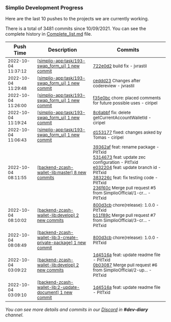 
### Simplio Development Progress

Here are the last 10 pushes to the projects we are currently working.

There is a total of 3481 commits since 10/09/2021. You can see the complete history in
 [Complete_list.md](Complete_list.md) file.

| Push Time | Description | Commits |
| --- | --- | --- |
| <sub>2022-10-04 11:37:12</sub> | <sub>[[simplio-app:task/193\-swap\_form\_ui] 1 new commit](https://github.com/SimplioOfficial/simplio-app/commit/722e0d2912c2a1d695df47a60c91c604c9e85c9b)</sub> | <sub>[722e0d2](https://github.com/SimplioOfficial/simplio-app/commit/722e0d2912c2a1d695df47a60c91c604c9e85c9b) build fix - jvrastil</sub> |
| <sub>2022-10-04 11:29:48</sub> | <sub>[[simplio-app:task/193\-swap\_form\_ui] 1 new commit](https://github.com/SimplioOfficial/simplio-app/commit/ceddd23f9787bfa1c2aa33fd7a5a27e58d74865c)</sub> | <sub>[ceddd23](https://github.com/SimplioOfficial/simplio-app/commit/ceddd23f9787bfa1c2aa33fd7a5a27e58d74865c) Changes after codereview - jvrastil</sub> |
| <sub>2022-10-04 11:26:00</sub> | <sub>[[simplio-app:task/193\-swap\_form\_ui] 1 new commit](https://github.com/SimplioOfficial/simplio-app/commit/f35e0bcfc7a2cf3c7613c9bfd5de659344fae1b7)</sub> | <sub>[f35e0bc](https://github.com/SimplioOfficial/simplio-app/commit/f35e0bcfc7a2cf3c7613c9bfd5de659344fae1b7) chore: placed comments for future possible uses - ciripel</sub> |
| <sub>2022-10-04 11:19:24</sub> | <sub>[[simplio-app:task/193\-swap\_form\_ui] 1 new commit](https://github.com/SimplioOfficial/simplio-app/commit/8c6abbf324d1c5ffa8df605a17ce057616158471)</sub> | <sub>[8c6abbf](https://github.com/SimplioOfficial/simplio-app/commit/8c6abbf324d1c5ffa8df605a17ce057616158471) fix: delete getCurrentAccountWalletId - ciripel</sub> |
| <sub>2022-10-04 11:06:43</sub> | <sub>[[simplio-app:task/193\-swap\_form\_ui] 1 new commit](https://github.com/SimplioOfficial/simplio-app/commit/d1531779f950d955ae33bb7fd745b874b037c033)</sub> | <sub>[d153177](https://github.com/SimplioOfficial/simplio-app/commit/d1531779f950d955ae33bb7fd745b874b037c033) fixed: changes asked by Tomas - ciripel</sub> |
| <sub>2022-10-04 08:11:55</sub> | <sub>[[backend-zcash-wallet-lib:master] 8 new commits](https://github.com/SimplioOfficial/backend-zcash-wallet-lib/compare/89286f6a346b...130fbfb2d6e3)</sub> | <sub>[39362af](https://github.com/SimplioOfficial/backend-zcash-wallet-lib/commit/39362afa526f3bf9e7d3f5c5dcf81f57068f2104) feat: rename package - PitTxid<br>[5314673](https://github.com/SimplioOfficial/backend-zcash-wallet-lib/commit/5314673c13dfcd706bdf9873ce39458ef8730498) feat: update zec configuration - PitTxid<br>[e032204](https://github.com/SimplioOfficial/backend-zcash-wallet-lib/commit/e0322046703645b5806b2d06231e0062da65a823) feat: update branch id - PitTxid<br>[383226c](https://github.com/SimplioOfficial/backend-zcash-wallet-lib/commit/383226c430ffccf78d7887726da4367bbac147ba) feat: fix testing code - PitTxid<br>[236f60c](https://github.com/SimplioOfficial/backend-zcash-wallet-lib/commit/236f60cbab1df35d54420dd2a8c2982f4f031401) Merge pull request #5 from SimplioOfficial/1-cr... - PitTxid</sub> |
| <sub>2022-10-04 08:10:02</sub> | <sub>[[backend-zcash-wallet-lib:develop] 2 new commits](https://github.com/SimplioOfficial/backend-zcash-wallet-lib/compare/0b030878ed5a...b11f89c431c8)</sub> | <sub>[800d3cb](https://github.com/SimplioOfficial/backend-zcash-wallet-lib/commit/800d3cb6fe460136d6667d6b5f5bbf5d29839802) chore(release): 1.0.0 - PitTxid<br>[b11f89c](https://github.com/SimplioOfficial/backend-zcash-wallet-lib/commit/b11f89c431c85d61692ee02a472c2727596fa4c6) Merge pull request #7 from SimplioOfficial/3-cr... - PitTxid</sub> |
| <sub>2022-10-04 08:08:49</sub> | <sub>[[backend-zcash-wallet-lib:3\-create\-private\-package] 1 new commit](https://github.com/SimplioOfficial/backend-zcash-wallet-lib/commit/800d3cb6fe460136d6667d6b5f5bbf5d29839802)</sub> | <sub>[800d3cb](https://github.com/SimplioOfficial/backend-zcash-wallet-lib/commit/800d3cb6fe460136d6667d6b5f5bbf5d29839802) chore(release): 1.0.0 - PitTxid</sub> |
| <sub>2022-10-04 03:09:22</sub> | <sub>[[backend-zcash-wallet-lib:develop] 2 new commits](https://github.com/SimplioOfficial/backend-zcash-wallet-lib/compare/236f60cbab1d...0b030878ed5a)</sub> | <sub>[1d4516a](https://github.com/SimplioOfficial/backend-zcash-wallet-lib/commit/1d4516a7dd0c0fecb6e9ee2a5ae477fe6d85564d) feat: update readme file - PitTxid<br>[0b03087](https://github.com/SimplioOfficial/backend-zcash-wallet-lib/commit/0b030878ed5aca678e40ad3e8e1737d6edc5d51e) Merge pull request #6 from SimplioOfficial/2-up... - PitTxid</sub> |
| <sub>2022-10-04 03:09:10</sub> | <sub>[[backend-zcash-wallet-lib:2\-update\-document] 1 new commit](https://github.com/SimplioOfficial/backend-zcash-wallet-lib/commit/1d4516a7dd0c0fecb6e9ee2a5ae477fe6d85564d)</sub> | <sub>[1d4516a](https://github.com/SimplioOfficial/backend-zcash-wallet-lib/commit/1d4516a7dd0c0fecb6e9ee2a5ae477fe6d85564d) feat: update readme file - PitTxid</sub> |

_You can see more details and commits in our [Discord](https://discord.gg/aKhjuwZmdP) in **#dev-diary** channel._
